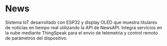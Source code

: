 # News
Sistema IoT desarrollado con ESP32 y display OLED que muestra titulares de noticias en tiempo real utilizando la API de NewsAPI. Integra servicios en la nube mediante ThingSpeak para el envío de telemetría y control remoto de parámetros del dispositivo.
